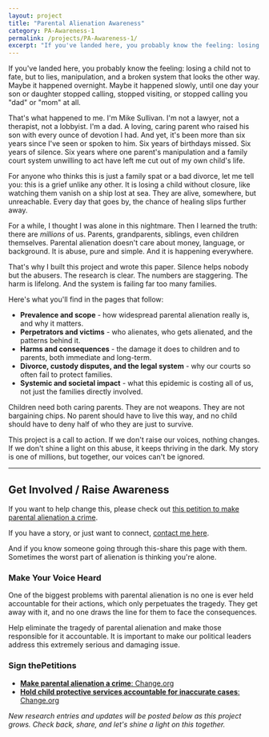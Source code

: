 ```yaml
---
layout: project
title: "Parental Alienation Awareness"
category: PA-Awareness-1
permalink: /projects/PA-Awareness-1/
excerpt: "If you've landed here, you probably know the feeling: losing a child not to fate, but to lies, manipulation, and a broken system that looks the other way."
---
```


If you've landed here, you probably know the feeling: losing a child not to fate, but to lies, manipulation, and a broken system that looks the other way. Maybe it happened overnight. Maybe it happened slowly, until one day your son or daughter stopped calling, stopped visiting, or stopped calling you "dad" or "mom" at all.

That's what happened to me. I'm Mike Sullivan. I'm not a lawyer, not a therapist, not a lobbyist. I'm a dad. A loving, caring parent who raised his son with every ounce of devotion I had. And yet, it's been more than six years since I've seen or spoken to him. Six years of birthdays missed. Six years of silence. Six years where one parent's manipulation and a family court system unwilling to act have left me cut out of my own child's life.

For anyone who thinks this is just a family spat or a bad divorce, let me tell you: this is a grief unlike any other. It is losing a child without closure, like watching them vanish on a ship lost at sea. They are alive, somewhere, but unreachable. Every day that goes by, the chance of healing slips further away.

For a while, I thought I was alone in this nightmare. Then I learned the truth: there are *millions* of us. Parents, grandparents, siblings, even children themselves. Parental alienation doesn't care about money, language, or background. It is abuse, pure and simple. And it is happening everywhere.

That's why I built this project and wrote this paper. Silence helps nobody but the abusers. The research is clear. The numbers are staggering. The harm is lifelong. And the system is failing far too many families.

Here's what you'll find in the pages that follow:
- **Prevalence and scope** - how widespread parental alienation really is, and why it matters.
- **Perpetrators and victims** - who alienates, who gets alienated, and the patterns behind it.
- **Harms and consequences** - the damage it does to children and to parents, both immediate and long-term.
- **Divorce, custody disputes, and the legal system** - why our courts so often fail to protect families.
- **Systemic and societal impact** - what this epidemic is costing all of us, not just the families directly involved.

Children need both caring parents. They are not weapons. They are not bargaining chips. No parent should have to live this way, and no child should have to deny half of who they are just to survive.

This project is a call to action. If we don't raise our voices, nothing changes. If we don't shine a light on this abuse, it keeps thriving in the dark. My story is one of millions, but together, our voices can't be ignored.

---

## **Get Involved / Raise Awareness**

If you want to help change this, please check out [this petition to make parental alienation a crime](https://www.change.org/p/make-parental-alienation-a-crime).

If you have a story, or just want to connect, [contact me here](/contact).

And if you know someone going through this-share this page with them. Sometimes the worst part of alienation is thinking you're alone.

### Make Your Voice Heard

One of the biggest problems with parental alienation is no one is ever held accountable for their actions, which only perpetuates the tragedy. They get away with it, and no one draws the line for them to face the consequences.

Help eliminate the tragedy of parental alienation and make those responsible for it accountable. It is important to make our political leaders address this extremely serious and damaging issue.

### Sign thePetitions

- [**Make parental alienation a crime**: Change.org](https://www.change.org/p/make-parental-alienation-a-crime)
- [**Hold child protective services accountable for inaccurate cases**: Change.org](https://www.change.org/p/render-parental-alienation-a-punishable-crime)

*New research entries and updates will be posted below as this project grows.
Check back, share, and let's shine a light on this together.*
